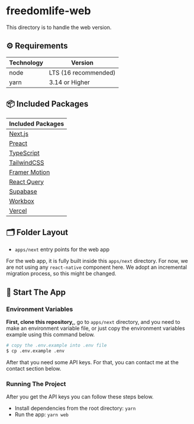 # freedomlife-web

This directory is to handle the web version.

## ⚙️ Requirements

| Technology | Version              |
| ---------- | -------------------- |
| node       | LTS (16 recommended) |
| yarn       | 3.14 or Higher       |

## 📦 Included Packages

| Included Packages                                          |
| ---------------------------------------------------------- |
| [Next.js](https://nextjs.org/)                             |
| [Preact](https://preactjs.com/)                            |
| [TypeScript](https://www.typescriptlang.org/)              |
| [TailwindCSS](https://tailwindcss.com/)                    |
| [Framer Motion](https://www.framer.com/motion/)            |
| [React Query](https://tanstack.com/query/latest)           |
| [Supabase](https://www.supabase.io/)                       |
| [Workbox](https://developers.google.com/web/tools/workbox) |
| [Vercel](https://vercel.com/)                              |

## 🗂 Folder Layout

- `apps/next` entry points for the web app

For the web app, it is fully built inside this `apps/next` directory. For now, we are not using any `react-native` component here. We adopt an incremental migration process, so this might be changed.

## 🏁 Start The App

### Environment Variables

**First, clone this repository,**, go to `apps/next` directory, and you need to make an environment variable file, or just copy the environment variables example using this command below.

```bash
# copy the .env.example into .env file
$ cp .env.example .env
```

After that you need some API keys. For that, you can contact me at the contact section below.

### Running The Project

After you get the API keys you can follow these steps below.

- Install dependencies from the root directory: `yarn`
- Run the app: `yarn web`
